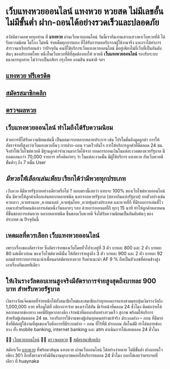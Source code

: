 # เว็บแทงหวยออนไลน์ แทงหวย หวยสด ไม่มีเลขอั้น ไม่มีขั้นต่ำ ฝาก-ถอนได้อย่างรวดเร็วและปลอดภัย

สวัสดีชาวคอหวยทุกท่าน ที่ **แทงหวย** ผ่านเว็บหวยออนไลน์ วันนี้เราทีมงานเสาะแสวงหาเว็บหวยที่ดี ได้รับความนิยม ไม่โกง ไม่หนี จ่ายเต็มทุกการแทง ที่ได้รับการตอบรับจากผู้ใช้งานจริง และเราได้ทำการสำรวจมาเรียบร้อยแล้ว ว่าปัจจุบัน คนที่ใช้บริการเว็บแทงหวยออนไลน์ มีอยู่เพียงไม่กี่เว็บที่เป็นอันดับต้นๆ ของประเทศไทย หนึ่งในเว็บหวยที่ดีที่สุดต้องยกให้ หวยดี **เว็บแทงหวยออนไลน์** รองรับระบบธนาคารทุกค่าย ไม่ว่าจะเป็นกสิกร กรุงไทย ออมสิน ธนชาติ ฯลฯ

##  [แทงหวย ฟรีเครดิต](https://www.google.bg/url?sa=t&url=https://aaaknights.com/ "แทงหวย ฟรีเครดิต")

##  [สมัครสมาชิกคลิก](https://www.google.bg/url?sa=t&url=https://tang.huaynaka.com/auth/registration)

##  [ตรวจผลหวย](http://www.google.at/url?sa=t&url=https://huaynaka.com/%e0%b8%95%e0%b8%a3%e0%b8%a7%e0%b8%88%e0%b8%9c%e0%b8%a5%e0%b8%ab%e0%b8%a7%e0%b8%a2/ "ตรวจผลหวย")

## เว็บแทงหวยออนไลน์ ทำไมถึงได้รับความนิยม
ด้วยการที่ได้รับความนิยมเช่นนี้ เป็นผลมาจากหลากหลายประการ เช่น โปรโมชั่นดึงดูดลูกค้า การให้อัตราจ่ายที่สูงกว่าเว็บแทงหวยอื่นๆ การฝาก-ถอน รวดเร็วทันใจ การให้บริการลูกค้าที่ดีตลอด 24 ชม. จึงทำให้เว็บไซต์หวยดี มีฐานลูกค้าจำนวนมากวัดได้จาก ยอดการถอนเงินในแต่ละงวดของหวยรัฐบาล มียอดถอนกว่า 70,000 รายการ หรือคิดง่ายๆ ว่า ในแต่ละงวดนั้น มีผู้ใช้บริการ แทงหวย กับเว็บหวยดี ขั้นต่ำๆ ถึง 7 หมื่น User

## *มีหวยให้เลือกเล่นเพียบ* เรียกได้ว่ามีหวยทุกประเภท

*เว็บหวย* ดีมีหวยรัฐบาลอย่างเดียวหรือไม่ ? ตอบตรงนี้เลยว่า แทบจะ 100% ของเว็บไซต์หวยออนไลน์นั้น มีหวยให้ลูกค้าเลือกเล่นหลากหลายชนิด นอกจากหวยรัฐบาล (สลากกินแบ่งรัฐบาล)  ยกตัวอย่างเช่น หวยลาว ,หวยฮานอย ,หวยมาเลย์ ,หวยหุ้นไทย ,หวยหุ้นต่างประเทศ และหวยยี่กี ที่มีรอบการเล่นที่ไว เหมาะสำหรับคนต้องการเล่นหนึ่งวันหลายๆ รอบ ด้วยการออกผลยี่กี ทุกๆ 15 นาที ทำให้ลูกค้าหลายคนที่ชื่นชอบการเล่นหวย หลากหลายชนิด ชื่นชอบเว็บหวยดี จึงได้รับความนิยมเป็นอันดับต้นๆ ของประเทศ ณ ปัจจุบันนี้

## เหตผลที่ควรเลือก **เว็บแทงหวยออนไลน์**

เพราะเรื่องของอัตราจ่าย ซึ่งอัตราจ่ายของเว็บโดยทั่วไปจะอยู่ที่ 3 ตัว บาทละ 800 และ 2 ตัว บาทละ 80 แต่เดี๋ยวก่อน ของเว็บไซต์หวยดีนั้น ให้อัตราจ่ายสูงถึง 3 ตัว บาทละ 900 และ 2 ตัว บาทละ 92 แถมด้วยระบบการแนะนำเพื่อนมาสมัครแทงหวย รับค่าแนะนำ AF 9 % ถือเป็นตัวเลขที่ค่อนข้างสูงเอาเรื่องกันเลยทีเดียว

## ให้เงินรางวัลตอบเทนสูงจริงมีอัตราการจ่ายสูงสุดถึงบาทละ 900 บาท สำหรับหวยรัฐบาล

เงินรางวัลแจ๊คพอตที่จ่ายหนักได้ทั้งสมาชิกใหม่และสมาชิกเก่าทุกยอดการแทงสามมรถลุ้นเงินรางวัลถึง 1,000,000 บาท หรือดูได้ที่ กติกาการจ่าย ของเราได้ทัน
มีเจ้าหน้าที่ตลอด 24 ชั่วโมง ติดต่อง่ายได้หลากหลายช่องทาง เคยมีปัญหากลางดึก เจ้าหน้าที่ตอบกลับอย่างรวดเร็ว สุภาพ พร้อมให้บริการ สำหรับผู้เล่นตลอด 24 ชม. รองรับการใช้งานของผู้เล่นทุกคนอย่างแท้จริง
*มีระบบฝาก* – ถอน ที่ดีมาก สิ่งที่ดีต่อผู้ใช้งานที่สุดของเว็บคือการที่มีระบบฝาก – ถอน ที่ไร้ที่ติ ฝากถอน อัตโนมัติ ทำได้หลายช่องทาง ทั้ง mobile banking, internet banking และ atm ดำเนินการได้เลยตลอด 24 ชั่วโมง


👨‍🚀 [เว็บหวยออนไลน์](http://maps.google.com.bd/url?sa=t&url=https://huaynaka.com/)
👩‍⚖️ [ตรวจผลหวย](http://www.google.at/url?sa=t&url=https://huaynaka.com/%e0%b8%95%e0%b8%a3%e0%b8%a7%e0%b8%88%e0%b8%9c%e0%b8%a5%e0%b8%ab%e0%b8%a7%e0%b8%a2/ "ตรวจผลหวย")
🧝 [สมัครสมาชิกคลิก](http://images.google.al/url?sa=t&url=https://tang.huaynaka.com/auth/registration)

สมัครเว็บ [แทงหวย](https://images.google.com.ag/url?sa=t&url=https://huaynaka.com/) ที่พร้อมวห้คุณ แทงหวย ผ่านเว็บออนไลน์ ได้อย่างง่ายดาย ไม่มีขั้นต่ำ ฝากถอนไว เพียง 30วิ อีกทั้งทางเรายังมีทีมงานคุรภาพคอยให้บริการตลอด 24 ชั่วโมง บอกได้เลยว่าครบจบที่เดียว ที่ huaynaka

